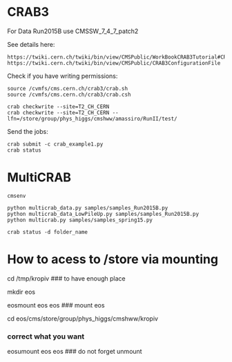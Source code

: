 CRAB3
====

For Data Run2015B use CMSSW_7_4_7_patch2

See details here:

    https://twiki.cern.ch/twiki/bin/view/CMSPublic/WorkBookCRAB3Tutorial#CRAB_configuration_parameters
    https://twiki.cern.ch/twiki/bin/view/CMSPublic/CRAB3ConfigurationFile

Check if you have writing permissions:

    source /cvmfs/cms.cern.ch/crab3/crab.sh
    source /cvmfs/cms.cern.ch/crab3/crab.csh

    crab checkwrite --site=T2_CH_CERN
    crab checkwrite --site=T2_CH_CERN --lfn=/store/group/phys_higgs/cmshww/amassiro/RunII/test/

Send the jobs:

    crab submit -c crab_example1.py
    crab status

MultiCRAB
====

    cmsenv

    python multicrab_data.py samples/samples_Run2015B.py
    python multicrab_data_LowPileUp.py samples/samples_Run2015B.py
    python multicrab.py samples/samples_spring15.py
 
    crab status -d folder_name

How to acess to /store via mounting
===

cd /tmp/kropiv ### to have enough place

mkdir eos

eosmount eos eos ### mount eos 

cd eos/cms/store/group/phys_higgs/cmshww/kropiv

### correct what you want

eosumount eos eos ### do not forget unmount

